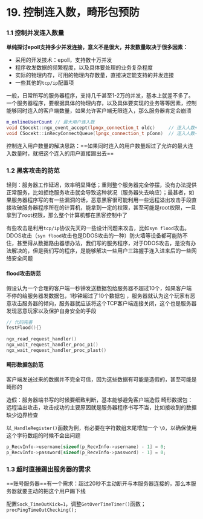 # 19. 控制连入数，畸形包预防

### 1.1 控制并发连入数量
**单纯探讨epoll支持多少并发连接，意义不是很大，并发数量取决于很多因素：**

* 采用的开发技术：epoll，支持数十万并发
* 程序收发数据的频繁程度，以及具体要处理的业务复杂程度
* 实际的物理内存，可用的物理内存数量，直接决定能支持的并发连接
* 一些其他的`tcp/ip`配置项

一般，日常所写的服务器程序，支持几千甚至1-2万的并发，基本上就差不多了。一个服务器程序，要根据具体的物理内存，以及具体要实现的业务等等因素，控制能够同时连入的客户端数量，如果允许客户端无限连入，那么服务器肯定会崩溃

```cpp
m_onlineUserCount // 最大用户连入数
void CSocekt::ngx_event_accept(lpngx_connection_t oldc)   	// 连入人数+1
void CSocekt::inRecyConnectQueue(lpngx_connection_t pConn) 	// 连入人数-1
```


控制连入用户数量的解决思路：==如果同时连入的用户数量超过了允许的最大连入数量时，就把这个连入的用户直接踢出去==

### 1.2 黑客攻击的防范
轻则：服务器工作延迟，效率明显降低；重则整个服务器完全停摆，没有办法提供正常服务，比如拒绝服务攻击就会导致这种状况（服务器失去响应）；最甚者，如果服务器程序写的有一些漏洞的话，恶意黑客很可能利用一些远程溢出攻击手段直接攻破服务器程序所在的计算机，能拿到一定的权限，甚至可能是root权限，一旦拿到了root权限，那么整个计算机都在黑客控制中了

有些攻击是利用`tcp/ip`协议先天的一些设计问题来攻击，比如`syn flood`攻击。DDOS攻击（`syn flood`攻击也是DDOS攻击的一种）防火墙等设备都可能防不住，甚至得从数据路由器想办法，我们写的服务程序，对于DDOS攻击，是没有办法解决的，但是我们写的程序，是能够解决一些用户三路握手连入进来后的一些网络安全问题

#### flood攻击防范
假设认为一个合理的客户端一秒钟发送数据包给服务器不超过10个，如果客户端不停的给服务器发数据包，1秒钟超过了10个数据包 ，服务器就认为这个玩家有恶意攻击服务器的倾向，服务器就应该将这个TCP客户端连接关闭，这个也是服务器发现恶意玩家以及保护自身安全的手段

```cpp
// 代码完善
TestFlood(){}
    
ngx_read_request_handler()
ngx_wait_request_handler_proc_p1()
ngx_wait_request_handler_proc_plast()
```

#### 畸形数据包防范
客户端发送过来的数据并不完全可信，因为这些数据有可能是造假的，甚至可能是畸形的

造假：服务器端书写的时候要细致判断，基本能够避免客户端造假
畸形数据包：远程溢出攻击，攻击成功的主要原因就是服务器程序书写不当，比如接收到的数据缺少边界检查

以`_HandleRegister()`函数为例，有必要在字符数组末尾增加一个 `\0`，以确保使用这个字符数组的时候不会出问题

```cpp
p_RecvInfo->username[sizeof(p_RecvInfo->username) - 1] = 0;
p_RecvInfo->password[sizeof(p_RecvInfo->password) - 1] = 0; 
```

### 1.3 超时直接踢出服务器的需求
==账号服务器==有一个需求：超过20秒不主动断开与本服务器连接的，那么本服务器就要主动的把这个用户踢下线

配置`Sock_TimeOutKick=1`，调整`GetOverTimeTimer()`函数；`procPingTimeOutChecking();`